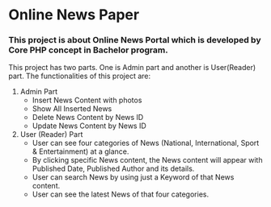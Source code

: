 # Online News Paper
### This project is about Online News Portal which is developed by Core PHP concept in Bachelor program.
This project has two parts. One is Admin part and another is User(Reader) part.
The functionalities of this project are:
1. Admin Part
	* Insert News Content with photos
    * Show All Inserted News
    * Delete News Content by News ID
    * Update News Content by News ID
1. User (Reader) Part
	* User can see four categories of News (National, International, Sport & Entertainment) at a glance.
    * By clicking specific News content, the News content will appear with Published Date, Published Author and its details.
    * User can search News by using just a Keyword of that News content.
    * User can see the latest News of that four categories.
